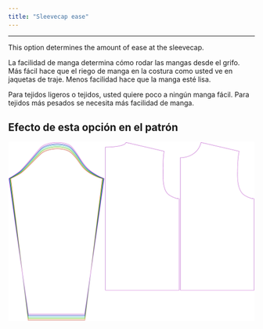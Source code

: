```yaml
---
title: "Sleevecap ease"
---
```


---

This option determines the amount of ease at the sleevecap.

<Note>

La facilidad de manga determina cómo rodar las mangas desde el grifo.
Más fácil hace que el riego de manga en la costura como usted ve en jaquetas de traje. Menos facilidad hace que la manga esté lisa.

Para tejidos ligeros o tejidos, usted quiere poco a ningún manga fácil. Para tejidos más pesados se necesita más facilidad de manga.

</Note>

## Efecto de esta opción en el patrón

![This image shows the effect of this option by superimposing several variants that have a different value for this option](brian_sleevecapease_sample.svg "Effect of this option on the pattern")
